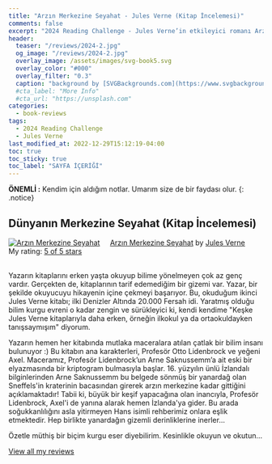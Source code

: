 ```yaml
---
title: "Arzın Merkezine Seyahat - Jules Verne (Kitap İncelemesi)"
comments: false
excerpt: "2024 Reading Challenge - Jules Verne’in etkileyici romanı Arzın Merkezine Seyahat ile ilgili Kitap İncelemem"
header:
  teaser: "/reviews/2024-2.jpg"
  og_image: "/reviews/2024-2.jpg"
  overlay_image: /assets/images/svg-book5.svg
  overlay_color: "#000"
  overlay_filter: "0.3"
  caption: "background by [SVGBackgrounds.com](https://www.svgbackgrounds.com/)"
  #cta_label: "More Info"
  #cta_url: "https://unsplash.com"
categories:
  - book-reviews
tags:
  - 2024 Reading Challenge
  - Jules Verne
last_modified_at: 2022-12-29T15:12:19-04:00
toc: true
toc_sticky: true
toc_label: "SAYFA İÇERİĞİ"
---
```



**ÖNEMLİ :** Kendim için aldığım notlar. Umarım size de bir faydası olur.
{: .notice}

## Dünyanın Merkezine Seyahat (Kitap İncelemesi)

<a href="https://www.goodreads.com/book/show/28268254-arz-n-merkezine-seyahat" style="float: left; padding-right: 20px"><img border="0" alt="Arzın Merkezine Seyahat" src="https://i.gr-assets.com/images/S/compressed.photo.goodreads.com/books/1450817714l/28268254._SY160_.jpg" /></a><a href="https://www.goodreads.com/book/show/28268254-arz-n-merkezine-seyahat">Arzın Merkezine Seyahat</a> by <a href="https://www.goodreads.com/author/show/696805.Jules_Verne">Jules Verne</a><br/>
My rating: <a href="https://www.goodreads.com/review/show/6474422452">5 of 5 stars</a><br /><br />

Yazarın kitaplarını erken yaşta okuyup bilime yönelmeyen çok az genç vardır. Gerçekten de, kitaplarının tarif edemediğim bir gizemi var. Yazar, bir şekilde okuyucuyu hikayenin içine çekmeyi başarıyor. Bu, okuduğum ikinci Jules Verne kitabı; ilki Denizler Altında 20.000 Fersah idi. Yaratmış olduğu bilim kurgu evreni o kadar zengin ve sürükleyici ki, kendi kendime "Keşke Jules Verne kitaplarıyla daha erken, örneğin ilkokul ya da ortaokuldayken tanışsaymışım" diyorum. 

Yazarın hemen her kitabında mutlaka maceralara atılan çatlak bir bilim insanı bulunuyor :) Bu kitabın ana karakterleri, Profesör Otto Lidenbrock ve yeğeni Axel. Maceramız, Profesör Lidenbrock’un Arne Saknussemm’a ait eski bir elyazmasında bir kriptogram bulmasıyla başlar. 16. yüzyılın ünlü İzlandalı bilginlerinden Arne Saknussemm bu belgede sönmüş bir yanardağ olan Sneffels'in kraterinin bacasından girerek arzın merkezine kadar gittiğini açıklamaktadır! Tabii ki, büyük bir keşif yapacağına olan inancıyla, Profesör Lidenbrock, Axel'i de yanına alarak hemen İzlanda'ya gider. Bu arada soğukkanlılığını asla yitirmeyen Hans isimli rehberimiz onlara eşlik etmektedir. Hep birlikte yanardağın gizemli derinliklerine inerler... 

Özetle müthiş bir biçim kurgu eser diyebilirim. Kesinlikle okuyun ve okutun…

<a href="https://www.goodreads.com/review/list/88145705-hasan-elik">View all my reviews</a>